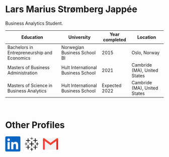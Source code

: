 # Lars Marius Strømberg Jappée
<p> Business Analytics Student.
    
    
| Education     | University                  | Year completed                 |  Location                     |
| ------------- |-----------------------------| ----------------------------| ------------------------------|
| Bachelors in Entrepreneurship and Economics | Norwegian Business School BI| 2015|    Oslo, Norway           |
| Masters of Business Administration | Hult International Business School | 2021 |    Cambride (MA), United States |
| Masters of Science in Business Analytics | Hult International Business School | Expected 2022 |    Cambride (MA), United States   |

<br>

# Other Profiles
  [<img  src="linkedin-icon.svg"  width="48"  height="48"  style="background-color:white;">][linkedin]
  &nbsp;
  [<img  src="Tableau.png" width="48" height="48"   style="background-color:white;">][tableau]
  &nbsp;
  [<img  src="gmail.png" width="48" height="48"   style="background-color:white;">][gmail]

[tableau]:  https://public.tableau.com/app/profile/lars.marius.jappee#!/
[linkedin]:   https://www.linkedin.com/in/jappee    
[gmail]:    mailto:strojap@gmail.com
